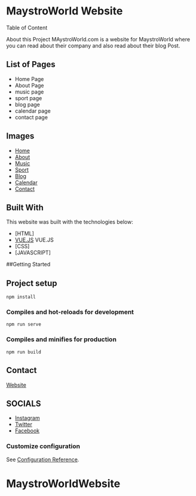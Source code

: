 # MaystroWorld Website

Table of Content

About this Project
MAystroWorld.com is a website for MaystroWorld where you can read about their company and also read about their blog Post.

## List of Pages
- Home Page
- About Page
- music page
- sport page
- blog page
- calendar page
- contact page

## Images
- [Home](images/homepage.png)
- [About](images/about.png)
- [Music](images/music.png)
- [Sport](images/sport.png)
- [Blog](images/blog.png)
- [Calendar](images/calendar.png)
- [Contact](images/contactpage.png)


## Built With
This website was built with the technologies below:
- [HTML]
- [VUE.JS](https://cli.vuejs.org/config/)  VUE.JS
- [CSS]
- [JAVASCRIPT]


##Getting Started

## Project setup
```
npm install
```

### Compiles and hot-reloads for development
```
npm run serve
```

### Compiles and minifies for production
```
npm run build
```
## Contact
[Website](http://helixgade.com)

## SOCIALS

- [Instagram](https://instagram.com/helixgade)
- [Twitter](https://twitter.com/helixgade)
- [Facebook](https://facebook.com/helixgade)


### Customize configuration
See [Configuration Reference](https://cli.vuejs.org/config/).


# MaystroWorldWebsite
